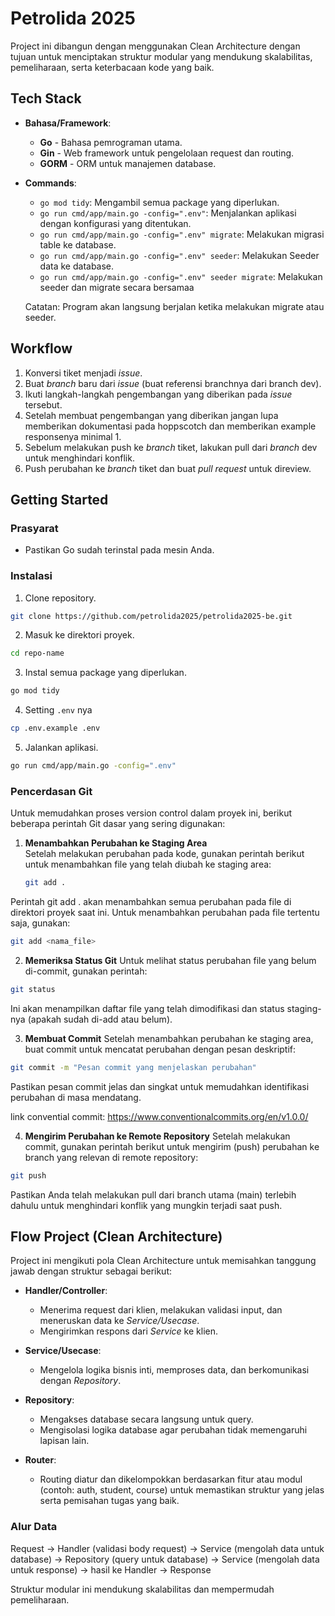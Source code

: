 # Petrolida 2025

Project ini dibangun dengan menggunakan Clean Architecture dengan tujuan untuk menciptakan struktur modular yang mendukung skalabilitas, pemeliharaan, serta keterbacaan kode yang baik.

## Tech Stack

- **Bahasa/Framework**:
  - **Go** - Bahasa pemrograman utama.
  - **Gin** - Web framework untuk pengelolaan request dan routing.
  - **GORM** - ORM untuk manajemen database.
- **Commands**:

  - `go mod tidy`: Mengambil semua package yang diperlukan.
  - `go run cmd/app/main.go -config=".env"`: Menjalankan aplikasi dengan konfigurasi yang ditentukan.
  - `go run cmd/app/main.go -config=".env" migrate`: Melakukan migrasi table ke database.
  - `go run cmd/app/main.go -config=".env" seeder`: Melakukan Seeder data ke database.
  - `go run cmd/app/main.go -config=".env" seeder migrate`: Melakukan seeder dan migrate secara bersamaa

  Catatan: Program akan langsung berjalan ketika melakukan migrate atau seeder.

## Workflow

1. Konversi tiket menjadi _issue_.
2. Buat _branch_ baru dari _issue_ (buat referensi branchnya dari branch dev).
3. Ikuti langkah-langkah pengembangan yang diberikan pada _issue_ tersebut.
4. Setelah membuat pengembangan yang diberikan jangan lupa memberikan dokumentasi pada hoppscotch dan memberikan example responsenya minimal 1.
5. Sebelum melakukan push ke _branch_ tiket, lakukan pull dari _branch_ dev untuk menghindari konflik.
6. Push perubahan ke _branch_ tiket dan buat _pull request_ untuk direview.

## Getting Started

### Prasyarat

- Pastikan Go sudah terinstal pada mesin Anda.

### Instalasi

1. Clone repository.

```bash
git clone https://github.com/petrolida2025/petrolida2025-be.git
```

2. Masuk ke direktori proyek.

```bash
cd repo-name
```

3. Instal semua package yang diperlukan.

```bash
go mod tidy
```

4. Setting `.env` nya

```bash
cp .env.example .env
```

5. Jalankan aplikasi.

```bash
go run cmd/app/main.go -config=".env"
```

### Pencerdasan Git

Untuk memudahkan proses version control dalam proyek ini, berikut beberapa perintah Git dasar yang sering digunakan:

1. **Menambahkan Perubahan ke Staging Area**  
   Setelah melakukan perubahan pada kode, gunakan perintah berikut untuk menambahkan file yang telah diubah ke staging area:
   ```bash
   git add .
   ```

Perintah git add . akan menambahkan semua perubahan pada file di direktori proyek saat ini. Untuk menambahkan perubahan pada file tertentu saja, gunakan:

```bash
git add <nama_file>
```

2. **Memeriksa Status Git**
   Untuk melihat status perubahan file yang belum di-commit, gunakan perintah:

```bash
git status
```

Ini akan menampilkan daftar file yang telah dimodifikasi dan status staging-nya (apakah sudah di-add atau belum).

3. **Membuat Commit**
   Setelah menambahkan perubahan ke staging area, buat commit untuk mencatat perubahan dengan pesan deskriptif:

```bash
git commit -m "Pesan commit yang menjelaskan perubahan"
```

Pastikan pesan commit jelas dan singkat untuk memudahkan identifikasi perubahan di masa mendatang.

link convential commit: https://www.conventionalcommits.org/en/v1.0.0/

4. **Mengirim Perubahan ke Remote Repository**
   Setelah melakukan commit, gunakan perintah berikut untuk mengirim (push) perubahan ke branch yang relevan di remote repository:

```bash
git push
```

Pastikan Anda telah melakukan pull dari branch utama (main) terlebih dahulu untuk menghindari konflik yang mungkin terjadi saat push.

## Flow Project (Clean Architecture)

Project ini mengikuti pola Clean Architecture untuk memisahkan tanggung jawab dengan struktur sebagai berikut:

- **Handler/Controller**:

  - Menerima request dari klien, melakukan validasi input, dan meneruskan data ke _Service/Usecase_.
  - Mengirimkan respons dari _Service_ ke klien.

- **Service/Usecase**:

  - Mengelola logika bisnis inti, memproses data, dan berkomunikasi dengan _Repository_.

- **Repository**:

  - Mengakses database secara langsung untuk query.
  - Mengisolasi logika database agar perubahan tidak memengaruhi lapisan lain.

- **Router**:
  - Routing diatur dan dikelompokkan berdasarkan fitur atau modul (contoh: auth, student, course) untuk memastikan struktur yang jelas serta pemisahan tugas yang baik.

### Alur Data

Request → Handler (validasi body request) → Service (mengolah data untuk database) →  Repository (query untuk database) → Service (mengolah data untuk response) → hasil ke Handler → Response

Struktur modular ini mendukung skalabilitas dan mempermudah pemeliharaan.
